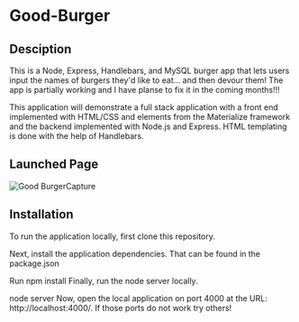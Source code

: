 # Good-Burger 

## Desciption 
This is a Node, Express, Handlebars, and MySQL burger app that lets users input the names of burgers they'd like to eat... and then devour them! The app is partially working and I have planse to fix it in the coming months!!! 

This application will demonstrate a full stack application with a front end implemented with HTML/CSS and elements from the Materialize framework and the backend implemented with Node.js and Express. HTML templating is done with the help of Handlebars.

## Launched Page 
![Good BurgerCapture](https://user-images.githubusercontent.com/74007392/110793170-50347680-8242-11eb-8a53-21c3ad61627e.PNG)

## Installation 
To run the application locally, first clone this repository.

Next, install the application dependencies. That can be found in the package.json


Run npm install
Finally, run the node server locally.

node server
Now, open the local application on port 4000 at the URL: http://localhost:4000/. If those ports do not work try others!

